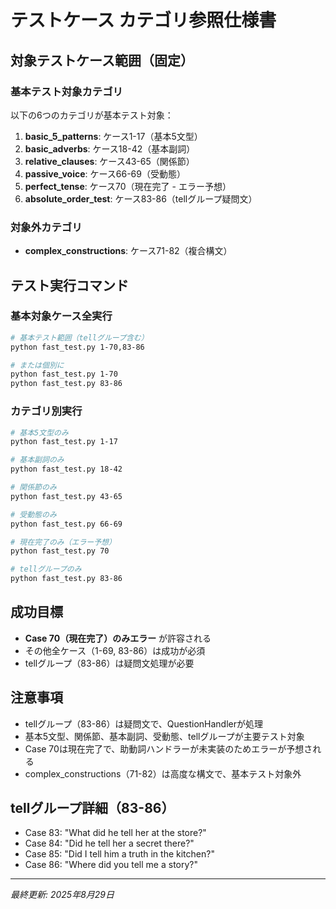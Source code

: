 # テストケース カテゴリ参照仕様書

## 対象テストケース範囲（固定）

### 基本テスト対象カテゴリ
以下の6つのカテゴリが基本テスト対象：

1. **basic_5_patterns**: ケース1-17（基本5文型）
2. **basic_adverbs**: ケース18-42（基本副詞）
3. **relative_clauses**: ケース43-65（関係節）
4. **passive_voice**: ケース66-69（受動態）
5. **perfect_tense**: ケース70（現在完了 - エラー予想）
6. **absolute_order_test**: ケース83-86（tellグループ疑問文）

### 対象外カテゴリ
- **complex_constructions**: ケース71-82（複合構文）

## テスト実行コマンド

### 基本対象ケース全実行
```bash
# 基本テスト範囲（tellグループ含む）
python fast_test.py 1-70,83-86

# または個別に
python fast_test.py 1-70
python fast_test.py 83-86
```

### カテゴリ別実行
```bash
# 基本5文型のみ
python fast_test.py 1-17

# 基本副詞のみ
python fast_test.py 18-42

# 関係節のみ
python fast_test.py 43-65

# 受動態のみ
python fast_test.py 66-69

# 現在完了のみ（エラー予想）
python fast_test.py 70

# tellグループのみ
python fast_test.py 83-86
```

## 成功目標
- **Case 70（現在完了）のみエラー** が許容される
- その他全ケース（1-69, 83-86）は成功が必須
- tellグループ（83-86）は疑問文処理が必要

## 注意事項
- tellグループ（83-86）は疑問文で、QuestionHandlerが処理
- 基本5文型、関係節、基本副詞、受動態、tellグループが主要テスト対象
- Case 70は現在完了で、助動詞ハンドラーが未実装のためエラーが予想される
- complex_constructions（71-82）は高度な構文で、基本テスト対象外

## tellグループ詳細（83-86）
- Case 83: "What did he tell her at the store?"
- Case 84: "Did he tell her a secret there?"  
- Case 85: "Did I tell him a truth in the kitchen?"
- Case 86: "Where did you tell me a story?"

---
*最終更新: 2025年8月29日*
